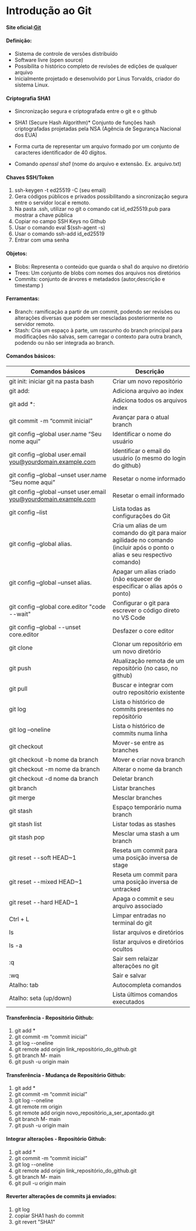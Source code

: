 # Introdução ao Git

#### Site oficial:[Git](https://git-scm.com/downloads)

#### Definição:

-   Sistema de controle de versões distribuído
-   Software livre (open source)
-   Possibilita o histórico completo de revisões de edições de qualquer
    arquivo
-   Inicialmente projetado e desenvolvido por Linus Torvalds, criador do
    sistema Linux.   
    
#### Criptografia SHA1

* Sincronização segura e criptografada entre o git e o github

* SHA1 (Secure Hash Algorithm)* Conjunto de funções hash criptografadas projetadas pela NSA (Agência de Segurança Nacional dos EUA)

* Forma curta de representar um arquivo formado por um conjunto de caracteres identificador de 40 dígitos.
* Comando _openssl sha1_ (nome do arquivo e extensão. Ex. arquivo.txt)

#### Chaves SSH/Token
1. ssh-keygen -t ed25519 -C (seu email)
2. Gera códigos públicos e privados possibilitando a sincronização segura entre o servidor local e remoto.
3. Na pasta .ssh, utilizar no git o comando cat id_ed25519.pub para mostrar a chave pública
4. Copiar no campo SSH Keys no Github
5. Usar o comando eval $(ssh-agent -s)
6. Usar o comando ssh-add id_ed25519
7. Entrar com uma senha
    
#### Objetos:

-   Blobs: Representa o conteúdo que guarda o sha1 do arquivo no diretório
-   Trees: Um conjunto de blobs com nomes dos arquivos nos diretórios
-   Commits: conjunto de árvores e metadados (autor,descrição e timestamp )

#### Ferramentas:

-   Branch: ramificação a partir de um commit, podendo ser revisões ou
    alterações diversas que podem ser mescladas posteriormente no
    servidor remoto.
-   Stash: Cria um espaço à parte, um rascunho do branch principal para
    modificações não salvas, sem carregar o contexto para outra branch,
    podendo ou não ser integrada ao branch.

#### Comandos básicos:

| Comandos básicos                                                | Descrição                                                                                                                  |
|-----------------------------------------------------------------|----------------------------------------------------------------------------------------------------------------------------|
| git init: iniciar git na pasta bash                             | Criar um novo repositório                                                                                                  |
| git add:                                                        | Adiciona arquivo ao index                                                                                                  |
| git add \*:                                                     | Adiciona todos os arquivos index                                                                                           |
| git commit -m “commit inicial”                                  | Avançar para o atual branch                                                                                                |
| git config –global user.name “Seu nome aqui”                    | Identificar o nome do usuário                                                                                              |
| git config –global user.email you@yourdomain.example.com        | Identificar o email do usuário (o mesmo do login do github)                                                                |
| git config –global –unset user.name “Seu nome aqui”             | Resetar o nome informado                                                                                                   |
| git config –global –unset user.email you@yourdomain.example.com | Resetar o email informado                                                                                                  |
| git config –list                                                | Lista todas as configurações do Git                                                                                        |
| git config –global alias.                                       | Cria um alias de um comando do git para maior agilidade no comando (incluir após o ponto o alias e seu respectivo comando) |
| git config –global –unset alias.                                | Apagar um alias criado (não esquecer de especificar o alias após o ponto)                                                  |
| git config –global core.editor "code --wait"                    | Configurar o git para escrever o código direto no VS Code                                                                  |
| git config –global --unset core.editor                          | Desfazer o core editor                                                                                                     |
| git clone                                                       | Clonar um repositório em um novo diretório                                                                                 |
| git push                                                        | Atualização remota de um repositório (no caso, no github)                                                                  |
| git pull                                                        | Buscar e integrar com outro repositório existente                                                                          |
| git log                                                         | Lista o histórico de commits presentes no repósitório                                                                      |
| git log –oneline                                                | Lista o histórico de commits numa linha                                                                                    |
| git checkout                                                    | Mover-se entre as branches                                                                                                 |
| git checkout -b nome da branch                                  | Mover e criar nova branch                                                                                                  |
| git checkout -m nome da branch                                  | Alterar o nome da branch                                                                                                   |
| git checkout -d nome da branch                                  | Deletar branch                                                                                                             |
| git branch                                                      | Listar branches                                                                                                            |
| git merge                                                       | Mesclar branches                                                                                                           |
| git stash                                                       | Espaço temporário numa branch                                                                                              |
| git stash list                                                  | Listar todas as stashes                                                                                                    |
| git stash pop                                                   | Mesclar uma stash a um branch                                                                                              |
| git reset --soft HEAD~1                                         | Reseta um commit para uma posição inversa de stage                                                                         |
| git reset --mixed HEAD~1                                        | Reseta um commit para uma posição inversa de untracked                                                                     |
| git reset --hard HEAD~1                                         | Apaga o commit e seu arquivo associado                                                                                     |
| Ctrl + L                                                        | Limpar entradas no terminal do git                                                                                         |
| ls                                                              | listar arquivos e diretórios                                                                                               |
| ls -a                                                           | listar arquivos e diretórios ocultos                                                                                       |
| :q                                                             | Sair sem relaizar alterações no git                                                                                        |
| :wq                                                             | Sair e salvar                                                                                                              |
| Atalho: tab                                                     | Autocompleta comandos                                                                                                      |
| Atalho: seta (up/down)                                          | Lista últimos comandos executados                                                                                          |
#### Transferência - Repositório Github:
1. git add *
2. git commit -m “commit inicial”
3. git log --oneline
4. git remote add origin link_repositório_do_github.git 
5. git branch M- main
6. git push -u origin main

#### Transferência - Mudança de Repositório Github:
1. git add *
2. git commit -m “commit inicial”
3. git log --oneline
4. git remote rm origin
5. git remote add origin novo_repositório_a_ser_apontado.git 
6. git branch M- main
7. git push -u origin main

#### Integrar alterações - Repositório Github:
1. git add *
2. git commit -m “commit inicial”
3. git log --oneline
4. git remote add origin link_repositório_do_github.git 
5. git branch M- main
6. git pull -u origin main

#### Reverter alterações de commits já enviados:
1. git log
2. copiar SHA1 hash do commit
3. git revert "SHA1"



